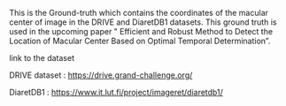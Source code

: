 This is the Ground-truth which contains the coordinates of the macular center of image in the DRIVE and DiaretDB1 datasets. This ground truth is used in the upcoming paper " Efficient and Robust Method to Detect the Location of Macular Center Based on Optimal Temporal Determination”.

link to the dataset

DRIVE dataset : https://drive.grand-challenge.org/

DiaretDB1 : https://www.it.lut.fi/project/imageret/diaretdb1/
